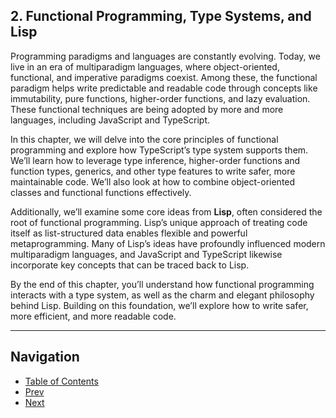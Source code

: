 ## 2. Functional Programming, Type Systems, and Lisp

Programming paradigms and languages are constantly evolving. Today, we live in an era of multiparadigm languages, where object-oriented, functional, and imperative paradigms coexist. Among these, the functional paradigm helps write predictable and readable code through concepts like immutability, pure functions, higher-order functions, and lazy evaluation. These functional techniques are being adopted by more and more languages, including JavaScript and TypeScript.

In this chapter, we will delve into the core principles of functional programming and explore how TypeScript’s type system supports them. We’ll learn how to leverage type inference, higher-order functions and function types, generics, and other type features to write safer, more maintainable code. We’ll also look at how to combine object-oriented classes and functional functions effectively.

Additionally, we’ll examine some core ideas from **Lisp**, often considered the root of functional programming. Lisp’s unique approach of treating code itself as list-structured data enables flexible and powerful metaprogramming. Many of Lisp’s ideas have profoundly influenced modern multiparadigm languages, and JavaScript and TypeScript likewise incorporate key concepts that can be traced back to Lisp.

By the end of this chapter, you’ll understand how functional programming interacts with a type system, as well as the charm and elegant philosophy behind Lisp. Building on this foundation, we’ll explore how to write safer, more efficient, and more readable code.

---

## Navigation

- [Table of Contents](README.md)
- [Prev](1.6-Summary.md)
- [Next](2.1-Type-Inference,-Function-Types,-and-Generics.md)